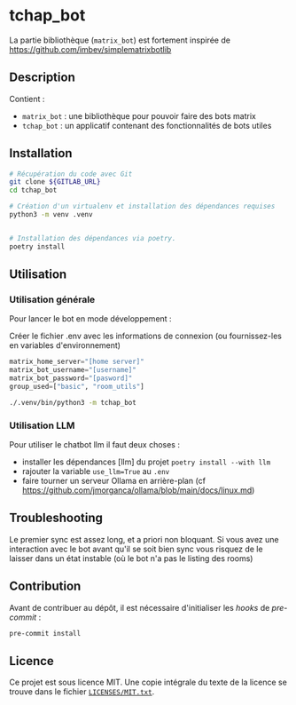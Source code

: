 <!--
SPDX-FileCopyrightText: 2023 Pôle d'Expertise de la Régulation Numérique <contact.peren@finances.gouv.fr>

SPDX-License-Identifier: MIT
-->

tchap_bot
=========

La partie bibliothèque (`matrix_bot`) est fortement inspirée de https://github.com/imbev/simplematrixbotlib


## Description

Contient :
- `matrix_bot` : une bibliothèque pour pouvoir faire des bots matrix
- `tchap_bot` : un applicatif contenant des fonctionnalités de bots utiles


## Installation

```bash
# Récupération du code avec Git
git clone ${GITLAB_URL}
cd tchap_bot

# Création d'un virtualenv et installation des dépendances requises
python3 -m venv .venv


# Installation des dépendances via poetry.
poetry install
```



## Utilisation


### Utilisation générale

Pour lancer le bot en mode développement :

Créer le fichier .env avec les informations de connexion (ou fournissez-les en variables d'environnement)
```python
matrix_home_server="[home server]"
matrix_bot_username="[username]"
matrix_bot_password="[pasword]"
group_used=["basic", "room_utils"]
```

```bash
./.venv/bin/python3 -m tchap_bot
```

### Utilisation LLM

Pour utiliser le chatbot llm il faut deux choses :
- installer les dépendances [llm] du projet `poetry install --with llm`
- rajouter la variable `use_llm=True` au `.env`
- faire tourner un serveur Ollama en arrière-plan (cf https://github.com/jmorganca/ollama/blob/main/docs/linux.md)


## Troubleshooting

Le premier sync est assez long, et a priori non bloquant. Si vous avez une interaction avec le bot avant qu'il se soit bien sync vous risquez de le laisser dans un état instable (où le bot n'a pas le listing des rooms) 

## Contribution


Avant de contribuer au dépôt, il est nécessaire d'initialiser les _hooks_ de _pre-commit_ :

```bash
pre-commit install
```




## Licence

Ce projet est sous licence MIT. Une copie intégrale du texte
de la licence se trouve dans le fichier [`LICENSES/MIT.txt`](LICENSES/MIT.txt).
